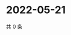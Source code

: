 # 2022-05-21

共 0 条

<!-- BEGIN WEIBO -->
<!-- 最后更新时间 Sat May 21 2022 11:27:06 GMT+0800 (China Standard Time) -->

<!-- END WEIBO -->
